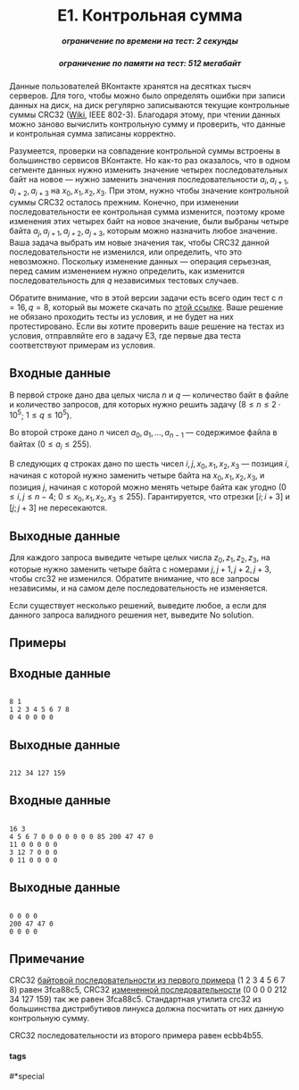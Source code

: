 <h1 style='text-align: center;'> E1. Контрольная сумма</h1>

<h5 style='text-align: center;'>ограничение по времени на тест: 2 секунды</h5>
<h5 style='text-align: center;'>ограничение по памяти на тест: 512 мегабайт</h5>

Данные пользователей ВКонтакте хранятся на десятках тысяч серверов. Для того, чтобы можно было определять ошибки при записи данных на диск, на диск регулярно записываются текущие контрольные суммы CRC32 ([Wiki](https://en.wikipedia.org/wiki/Cyclic_redundancy_check), IEEE 802-3). Благодаря этому, при чтении данных можно заново вычислить контрольную сумму и проверить, что данные и контрольная сумма записаны корректно. 

Разумеется, проверки на совпадение контрольной суммы встроены в большинство сервисов ВКонтакте. Но как-то раз оказалось, что в одном сегменте данных нужно изменить значение четырех последовательных байт на новое — нужно заменить значения последовательности $a_i, a_{i+1}, a_{i+2}, a_{i+3}$ на $x_0, x_1, x_2, x_3$. При этом, нужно чтобы значение контрольной суммы CRC32 осталось прежним. Конечно, при изменении последовательности ее контрольная сумма изменится, поэтому кроме изменения этих четырех байт на новое значение, были выбраны четыре байта $a_{j}, a_{j+1}, a_{j+2}, a_{j+3}$, которым можно назначить любое значение. Ваша задача выбрать им новые значения так, чтобы CRC32 данной последовательности не изменился, или определить, что это невозможно. Поскольку изменение данных — операция серьезная, перед самим изменением нужно определить, как изменится последовательность для $q$ независимых тестовых случаев.

Обратите внимание, что в этой версии задачи есть всего один тест с $n=16, q=8$, который вы можете скачать по [этой ссылке](https://drive.google.com/open?id=1amqCbAtMZwdrd5cXFrw80wXELEv_2PKb). Ваше решение не обязано проходить тесты из условия, и не будет на них протестировано. Если вы хотите проверить ваше решение на тестах из условия, отправляйте его в задачу E3, где первые два теста соответствуют примерам из условия.

## Входные данные

В первой строке дано два целых числа $n$ и $q$ — количество байт в файле и количество запросов, для которых нужно решить задачу ($8 \le n \le 2 \cdot 10^5$; $1 \le q \le 10^5$).

Во второй строке дано $n$ чисел $a_0, a_1, \ldots, a_{n-1}$ — содержимое файла в байтах ($0 \le a_i \le 255$).

В следующих $q$ строках дано по шесть чисел $i, j, x_0, x_1, x_2, x_3$ — позиция $i$, начиная с которой нужно заменить четыре байта на $x_0, x_1, x_2, x_3$, и позиция $j$, начиная с которой можно менять четыре байта как угодно ($0 \le i, j \le n-4$; $0 \le x_0, x_1, x_2, x_3 \le 255$). Гарантируется, что отрезки $[i; i+3]$ и $[j; j+3]$ не пересекаются.

## Выходные данные

Для каждого запроса выведите четыре целых числа $z_0, z_1, z_2, z_3$, на которые нужно заменить четыре байта с номерами $j, j+1, j+2, j+3$, чтобы crc32 не изменился. Обратите внимание, что все запросы независимы, и на самом деле последовательность не изменяется.

Если существует несколько решений, выведите любое, а если для данного запроса валидного решения нет, выведите No solution.

## Примеры

## Входные данные


```

8 1
1 2 3 4 5 6 7 8
0 4 0 0 0 0

```
## Выходные данные


```

212 34 127 159

```
## Входные данные


```

16 3
4 5 6 7 0 0 0 0 0 0 0 85 200 47 47 0
11 0 0 0 0 0
3 12 7 0 0 0
0 11 0 0 0 0

```
## Выходные данные


```

0 0 0 0
200 47 47 0
0 0 0 0

```
## Примечание

CRC32 [байтовой последовательности из первого примера](https://drive.google.com/open?id=1a5grS_eXX2tAMS5ndECkjUs7Xyw2YwLa) (1 2 3 4 5 6 7 8) равен 3fca88c5, CRC32 [измененной последовательности](https://drive.google.com/open?id=1bmvUULCP4gL-Sat2y1znUv7Y8MBfGlQI) (0 0 0 0 212 34 127 159) так же равен 3fca88c5. Стандартная утилита crc32 из большинства дистрибутивов линукса должна посчитать от них данную контрольную сумму.

CRC32 последовательности из второго примера равен ecbb4b55.



#### tags 

#*special 